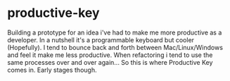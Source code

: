 productive-key
==============

Building a prototype for an idea i've had to make me more productive as a developer.  In a nutshell it's a programmable keyboard but cooler (Hopefully).  I tend to bounce back and forth between Mac/Linux/Windows and feel it make me less productive.  When refactoring i tend to use the same processes over and over again... So this is where Productive Key comes in.  Early stages though.
